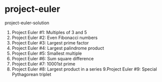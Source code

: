 # project-euler
project-euler-solution
1. Project Euler #1: Multiples of 3 and 5
2. Project Euler #2: Even Fibonacci numbers
3. Project Euler #3: Largest prime factor
4. Project Euler #4: Largest palindrome product
5. Project Euler #5: Smallest multiple
6. Project Euler #6: Sum square difference
7. Project Euler #7: 10001st prime
8. Project Euler #8: Largest product in a series
9.Project Euler #9: Special Pythagorean triplet
